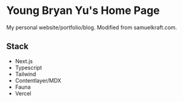 # Young Bryan Yu's Home Page

My personal website/portfolio/blog. Modified from samuelkraft.com.

## Stack

- Next.js
- Typescript
- Tailwind
- Contentlayer/MDX
- Fauna
- Vercel
